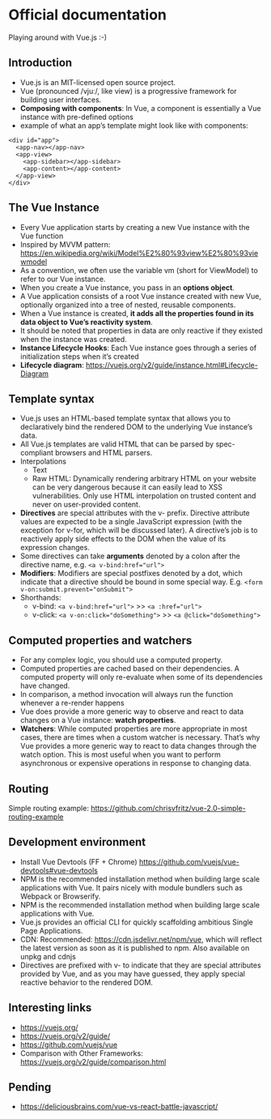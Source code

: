 # Official documentation
Playing around with Vue.js :-)

## Introduction
* Vue.js is an MIT-licensed open source project.
* Vue (pronounced /vjuː/, like view) is a progressive framework for building user interfaces.
* **Composing with components**: In Vue, a component is essentially a Vue instance with pre-defined options
* example of what an app’s template might look like with components:
```
<div id="app">
  <app-nav></app-nav>
  <app-view>
    <app-sidebar></app-sidebar>
    <app-content></app-content>
  </app-view>
</div>
```

## The Vue Instance
* Every Vue application starts by creating a new Vue instance with the Vue function
* Inspired by MVVM pattern: https://en.wikipedia.org/wiki/Model%E2%80%93view%E2%80%93viewmodel
* As a convention, we often use the variable vm (short for ViewModel) to refer to our Vue instance.
* When you create a Vue instance, you pass in an **options object**.
* A Vue application consists of a root Vue instance created with new Vue, optionally organized into a tree of nested, reusable components.
* When a Vue instance is created, **it adds all the properties found in its data object to Vue’s reactivity system**.
* It should be noted that properties in data are only reactive if they existed when the instance was created.
* **Instance Lifecycle Hooks**: Each Vue instance goes through a series of initialization steps when it’s created
* **Lifecycle diagram**: https://vuejs.org/v2/guide/instance.html#Lifecycle-Diagram


## Template syntax
* Vue.js uses an HTML-based template syntax that allows you to declaratively bind the rendered DOM to the underlying Vue instance’s data.
* All Vue.js templates are valid HTML that can be parsed by spec-compliant browsers and HTML parsers.
* Interpolations
    * Text
    * Raw HTML: Dynamically rendering arbitrary HTML on your website can be very dangerous because it can easily lead to XSS vulnerabilities. Only use HTML interpolation on trusted content and never on user-provided content.
* **Directives** are special attributes with the v- prefix. Directive attribute values are expected to be a single JavaScript expression (with the exception for v-for, which will be discussed later). A directive’s job is to reactively apply side effects to the DOM when the value of its expression changes.
* Some directives can take **arguments** denoted by a colon after the directive name, e.g. `<a v-bind:href="url">`
* **Modifiers**: Modifiers are special postfixes denoted by a dot, which indicate that a directive should be bound in some special way. E.g. `<form v-on:submit.prevent="onSubmit">`
* Shorthands:
  * v-bind: `<a v-bind:href="url">`  >>  `<a :href="url">`
  * v-click: `<a v-on:click="doSomething">` >> `<a @click="doSomething">`


## Computed properties and watchers
* For any complex logic, you should use a computed property.
* Computed properties are cached based on their dependencies. A computed property will only re-evaluate when some of its dependencies have changed.
* In comparison, a method invocation will always run the function whenever a re-render happens
* Vue does provide a more generic way to observe and react to data changes on a Vue instance: **watch properties**.
* **Watchers**: While computed properties are more appropriate in most cases, there are times when a custom watcher is necessary. That’s why Vue provides a more generic way to react to data changes through the watch option. This is most useful when you want to perform asynchronous or expensive operations in response to changing data.

## Routing
Simple routing example: https://github.com/chrisvfritz/vue-2.0-simple-routing-example


## Development environment
* Install Vue Devtools (FF + Chrome) https://github.com/vuejs/vue-devtools#vue-devtools
* NPM is the recommended installation method when building large scale applications with Vue. It pairs nicely with module bundlers such as Webpack or Browserify.
* NPM is the recommended installation method when building large scale applications with Vue.
* Vue.js provides an official CLI for quickly scaffolding ambitious Single Page Applications.
* CDN: Recommended: https://cdn.jsdelivr.net/npm/vue, which will reflect the latest version as soon as it is published to npm. Also available on unpkg and cdnjs
* Directives are prefixed with v- to indicate that they are special attributes provided by Vue, and as you may have guessed, they apply special reactive behavior to the rendered DOM.


## Interesting links
* https://vuejs.org/
* https://vuejs.org/v2/guide/
* https://github.com/vuejs/vue
* Comparison with Other Frameworks: https://vuejs.org/v2/guide/comparison.html


## Pending
* https://deliciousbrains.com/vue-vs-react-battle-javascript/
